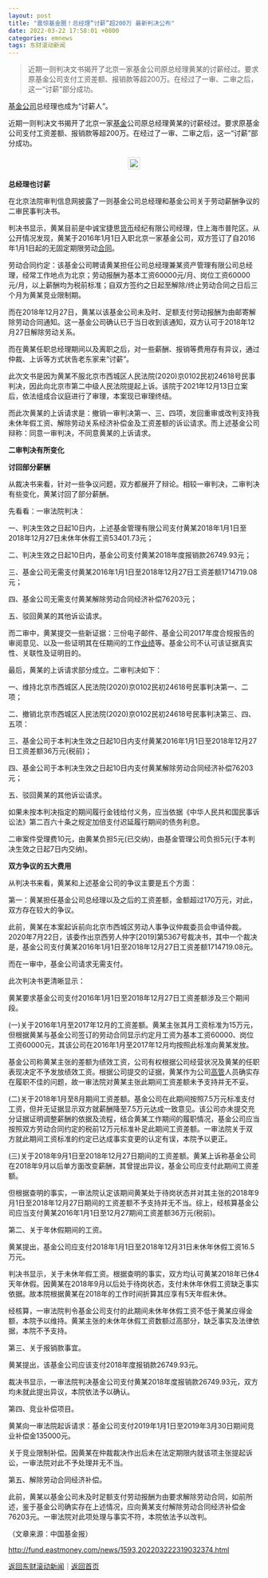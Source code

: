 ```yaml
---
layout: post
title: "震惊基金圈！总经理“讨薪”超200万 最新判决公布"
date: 2022-03-22 17:58:01 +0800
categories: emnews
tags: 东财滚动新闻
---
```

> 近期一则判决文书揭开了北京一家基金公司原总经理黄某的讨薪经过。要求原基金公司支付工资差额、报销款等超200万。在经过了一审、二审之后，这一“讨薪”部分成功。

<p><span id="Info.3109"><a href="http://fund.eastmoney.com/company/default.html" class="infokey">基金公司</a></span>总经理也成为“讨薪人”。</p>
 <p>近期一则判决文书揭开了北京一家<span id="Info.3293"><a href="http://data.eastmoney.com/zlsj/" class="infokey">基金</a></span>公司原总经理黄某的讨薪经过。要求原基金公司支付工资差额、报销款等超200万。在经过了一审、二审之后，这一“讨薪”部分成功。</p>
 <center><img src="https://dfscdn.dfcfw.com/download/D25699240414706409862_w500h404.jpg" style="border:#d1d1d1 1px solid;padding:3px;margin:5px 0;" /></center><p><strong>总经理也讨薪</strong></p>
 <p>在北京法院审判信息网披露了一则基金公司总经理和基金公司关于劳动薪酬争议的二审民事判决书。</p>
 <p>判决书显示，黄某目前是中诚宝捷思<span id="Info.3326"><a href="http://data.eastmoney.com/cjsj/hbgyl.html" class="infokey">货币</a></span>经纪有限公司经理，住上海市普陀区。从公开情况发现，黄某于2016年1月1日入职北京一家基金公司，双方签订了自2016年1月1日起的无固定期限劳动<span id="Info.3300"><a href="http://data.eastmoney.com/zdht/" class="infokey">合同</a></span>。</p>
 <p>劳动合同约定：该基金公司聘请黄某担任公司总经理兼某资产管理有限公司总经理，经常工作地点为北京；劳动报酬为基本工资60000元/月、岗位工资60000元/月，以上薪酬均为税前标准；自双方签约之日起至解除/终止劳动合同之日后三个月为黄某竞业限制期。</p>
 <p>而在2018年12月27日，黄某以该基金公司未及时、足额支付劳动报酬为由邮寄解除劳动合同通知。这一基金公司确认已于当日收到该通知，双方认可于2018年12月27日解除劳动关系。</p>
 <p>而在黄某任职总经理期间以及离职之后，对一些薪酬、报销等费用存有异议，通过仲裁、上诉等方式状告老东家来“讨薪”。</p>
 <p>此次文书是因为黄某不服北京市西城区人民法院(2020)京0102民初24618号民事判决，因此向北京市第二中级人民法院提起上诉。该院于2021年12月13日立案后，依法组成合议庭进行了审理，本案现已审理终结。</p>
 <p>而此次黄某的上诉请求是：撤销一审判决第一、三、四项，发回重审或改判支持我未休年假工资、解除劳动关系经济补偿金及工资差额的诉讼请求。而上述基金公司辩称：同意一审判决，不同意黄某的上诉请求。</p>
 <p><strong>二审判决有所变化</strong></p>
 <p><strong>讨回部分薪酬</strong></p>
 <p>从裁决书来看，针对一些争议问题，双方都展开了辩论。相较一审判决，二审判决有些变化，黄某讨回了部分薪酬。</p>
 <p>先看看：一审法院判决：</p>
 <p>一、判决生效之日起10日内，上述基金管理有限公司支付黄某2018年1月1日至2018年12月27日未休年休假工资53401.73元；</p>
 <p>二、判决生效之日起10日内，基金公司支付黄某2018年度报销款26749.93元；</p>
 <p>三、基金公司无需支付黄某2016年1月1日至2018年12月27日工资差额1714719.08元；</p>
 <p>四、基金公司无需支付黄某解除劳动合同经济补偿76203元；</p>
 <p>五、驳回黄某的其他诉讼请求。</p>
 <p>而二审中，黄某提交一些新证据：三份电子邮件、基金公司2017年度合规报告的审阅意见、以及一些证明其在任期间的工作<span id="Info.3321"><a href="http://data.eastmoney.com/bbsj/" class="infokey">业绩</a></span>等。基金公司不认可该证据真实性、关联性及证明目的。</p>
 <p>最后，黄某的上诉请求部分成立。二审判决如下：</p>
 <p>一、维持北京市西城区人民法院(2020)京0102民初24618号民事判决第一、二项；</p>
 <p>二、撤销北京市西城区人民法院(2020)京0102民初24618号民事判决第三、四、五项：</p>
 <p>三、基金公司于本判决生效之日起10日内支付黄某2016年1月1日至2018年12月27日工资差额36万元(税前)；</p>
 <p>四、基金公司于本判决生效之日起10日内支付黄某解除劳动合同经济补偿76203元；</p>
 <p>五、驳回黄某的其他诉讼请求。</p>
 <p>如果未按本判决指定的期间履行金钱给付义务，应当依据《中华人民共和国民事诉讼法》第二百六十条之规定加倍支付迟延履行期间的债务利息。</p>
 <p>二审案件受理费10元，由黄某负担5元(已交纳)，由基金管理公司负担5元(于本判决生效之日起7日内交纳)。</p>
 <p><strong>双方争议的五大费用</strong></p>
 <p>从判决书来看，黄某和上述基金公司的争议主要是五个方面：</p>
 <p>第一：黄某担任基金公司总经理以及之后的工资差额，金额超过170万元，对此，双方存在较大的争议。</p>
 <p>此前，黄某在本案起诉前向北京市西城区劳动人事争议仲裁委员会申请仲裁。2020年7月22日，该委作出京西劳人仲字[2019]第5367号裁决书，其中一个裁决是，基金公司支付黄某2016年1月1日至2018年12月27日工资差额1714719.08元。</p>
 <p>而在一审中，基金公司请求无需支付。</p>
 <p>此次判决书更清晰显示：</p>
 <p>黄某要求基金公司支付2016年1月1日至2018年12月27日工资差额涉及三个期间段。</p>
 <p>(一)关于2016年1月至2017年12月的工资差额。黄某主张其月工资标准为15万元，但根据黄某与基金公司签订的劳动合同显示约定月工资为基本工资60000、岗位工资60000元，其该公司在2016年1月至2017年12月均按照此标准向黄某发放。</p>
 <p>基金公司称黄某主张的差额为绩效工资，公司有权根据公司经营状况及黄某的任职表现决定不予发放绩效工资。根据公司提交的证据，黄某作为公司<span id="Info.3290"><a href="http://data.eastmoney.com/executive/" class="infokey">高管</a></span>人员确实存在履职不佳的问题，故一审法院对黄某主张此期间工资差额未予支持并无不妥。</p>
 <p>(二)关于2018年1月至8月期间工资差额。基金公司在此期间按照7.5万元标准支付工资，但并无证据显示双方就薪酬降至7.5万元达成一致意见。该公司亦未提交充分证据证明调整薪酬的依据及流程，结合黄某工作期间的履职情况，基金公司应当按照双方劳动合同约定的税前12万元标准补足此期间工资差额。一审法院关于双方就此期间工资标准的约定已达成事实变更的认定有误，本院予以更正。</p>
 <p>(三)关于2018年9月1日至2018年12月27日期间的工资差额。黄某上诉称基金公司在2018年9月以后单方面改变薪酬，其曾提出异议，基金公司应支付此期间工资差额。</p>
 <p>但根据查明的事实，一审法院认定该期间黄某处于待岗状态并对其主张的2018年9月1日至2018年12月27日期间的工资差额不予支持并无不当。综上，经核算基金公司应当支付黄某2016年1月1日至12月27期间工资差额36万元(税前)。</p>
 <p>第二、关于年休假期间的工资。</p>
 <p>黄某提出，基金公司应支付2018年1月1日至2018年12月31日未休年休假工资16.5万元。</p>
 <p>判决书显示，关于未休年假工资。根据查明的事实，双方均认可黄某2018年已休4天年休假。因黄某在2018年9月以后处于待岗状态，支付未休年休假工资缺乏事实依据。故本院根据黄某在2018年的工作时间折算其应享有5天年假未休。</p>
 <p>经核算，一审法院判令基金公司支付的此期间未休年休假工资不低于黄某应得金额，本院予以维持。黄某主张的未休年休假工资数额过高部分，缺乏事实及法律依据，本院不予支持。</p>
 <p>第三、关于报销款事宜。</p>
 <p>黄某提出，该基金公司应该支付2018年度报销款26749.93元。</p>
 <p>裁决书显示，一审法院判决基金公司支付黄某2018年度报销款26749.93元，双方均未就此提出异议，本院依法予以确认。</p>
 <p>第四、竞业补偿项目。</p>
 <p>黄某向一审法院起诉请求：基金公司支付2019年1月1日至2019年3月30日期间竞业补偿金135000元。</p>
 <p>关于竞业限制补偿。因黄某在仲裁裁决作出后未在法定期限内就该项主张提起诉讼，一审法院对此不予处理并无不当。</p>
 <p>第五、解除劳动合同经济补偿。</p>
 <p>此前，黄某以基金公司未及时足额支付劳动报酬为由要求解除劳动合同，如前所述，鉴于基金公司确实存在上述情况，应向黄某支付解除劳动合同经济补偿金76203元。一审法院对此项处理与事实不符，本院依法予以改判。</p><p class="em_media">（文章来源：中国基金报）</p>

<http://fund.eastmoney.com/news/1593,202203222319032374.html>

[返回东财滚动新闻](//finews.withounder.com/emnews/)｜[返回首页](//finews.withounder.com/)